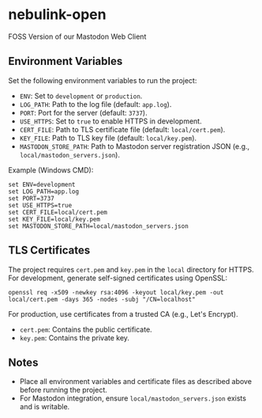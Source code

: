 # nebulink-open
FOSS Version of our Mastodon Web Client

## Environment Variables

Set the following environment variables to run the project:

- `ENV`: Set to `development` or `production`.
- `LOG_PATH`: Path to the log file (default: `app.log`).
- `PORT`: Port for the server (default: `3737`).
- `USE_HTTPS`: Set to `true` to enable HTTPS in development.
- `CERT_FILE`: Path to TLS certificate file (default: `local/cert.pem`).
- `KEY_FILE`: Path to TLS key file (default: `local/key.pem`).
- `MASTODON_STORE_PATH`: Path to Mastodon server registration JSON (e.g., `local/mastodon_servers.json`).

Example (Windows CMD):
```
set ENV=development
set LOG_PATH=app.log
set PORT=3737
set USE_HTTPS=true
set CERT_FILE=local/cert.pem
set KEY_FILE=local/key.pem
set MASTODON_STORE_PATH=local/mastodon_servers.json
```

## TLS Certificates

The project requires `cert.pem` and `key.pem` in the `local` directory for HTTPS. For development, generate self-signed certificates using OpenSSL:

```
openssl req -x509 -newkey rsa:4096 -keyout local/key.pem -out local/cert.pem -days 365 -nodes -subj "/CN=localhost"
```

For production, use certificates from a trusted CA (e.g., Let's Encrypt).

- `cert.pem`: Contains the public certificate.
- `key.pem`: Contains the private key.

## Notes
- Place all environment variables and certificate files as described above before running the project.
- For Mastodon integration, ensure `local/mastodon_servers.json` exists and is writable.
